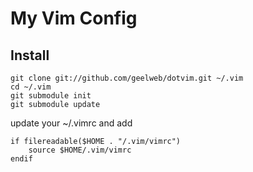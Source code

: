 # My Vim Config

## Install

    git clone git://github.com/geelweb/dotvim.git ~/.vim
    cd ~/.vim
    git submodule init
    git submodule update

update your ~/.vimrc and add

    if filereadable($HOME . "/.vim/vimrc")
        source $HOME/.vim/vimrc
    endif
